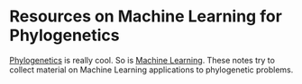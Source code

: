 # Resources on Machine Learning for Phylogenetics
[Phylogenetics](https://en.wikipedia.org/wiki/Phylogenetics) is really cool. So is [Machine Learning](https://en.wikipedia.org/wiki/Machine_learning).
These notes try to collect material on Machine Learning applications to phylogenetic problems. 
